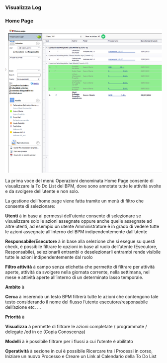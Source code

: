 ### Visualizza Log

### Home Page

![image-20220323151400287](https://github.com/federicobonazzi-csw/federicobonazzicsw1.github.io/blob/c118a29a308e1b484b582ab205c7a62d946f42d9/BPM%20img/home%20page.png)

La prima voce del menù Operazioni denominata Home Page consente di visualizzare la To Do List del BPM, dove sono annotate tutte le attività svolte e da svolgere dell’utente e non solo.

La gestione dell’home page viene fatta tramite un menù di filtro che consente di selezionare:

**Utenti** à in base ai permessi dell’utente consente di selezionare se visualizzare solo le azioni assegnate oppure anche quelle assegnate ad altre utenti, ad esempio un utente Amministratore è in grado di vedere tutte le azioni assegnate all’interno del BPM indipendentemente dall’utente

**Responsabile/Esecutore** à in base alla selezione che si esegue su questi check, è possibile filtrare le opzioni in base al ruolo dell’utente (Esecutore, Responsabile), selezionarli entrambi o deselezionarli entrambi rende visibile tutte le azioni indipendentemente dal ruolo

**Filtro attività** à campo senza etichetta che permette di filtrare per attività aperte, attività da svolgere nella giornata corrente, nella settimana, nel mese e attività aperte all’interno di un determinato lasso temporale.

**Ambito** à

**Cerca** à inserendo un testo BPM filtrerà tutte le azioni che contengono tale testo considerando il nome del flusso l’utente esecutore/responsabile dell’azione etc. …

**Priorità** à

**Visualizza** à permette di filtrare le azioni completate / programmate / delegate /ed in cc (Copia Conoscenza)

**Modelli** à è possibile filtrare per i flussi a cui l’utente è abilitato

**Operatività** à sezione in cui è possibile Ricercare tra i Processi in corso, Iniziare un nuovo Processo e Creare un Link al Calendario della To Do List

